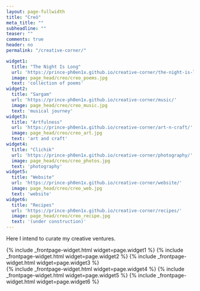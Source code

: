 ```yaml
---
layout: page-fullwidth
title: "Creō"
meta_title: ""
subheadline: ""
teaser: ""
comments: true
header: no
permalink: "/creative-corner/"

widget1:
  title: "The Night Is Long"
  url: 'https://prince-ph0en1x.github.io/creative-corner/the-night-is-long/'
  image: page_head/creo/creo_poems.jpg
  text: 'collection of poems'
widget2:
  title: "Sargam"
  url: 'https://prince-ph0en1x.github.io/creative-corner/music/'
  image: page_head/creo/creo_music.jpg
  text: 'musical journey'
widget3:
  title: "Artfulness"
  url: 'https://prince-ph0en1x.github.io/creative-corner/art-n-craft/'
  image: page_head/creo/creo_art.jpg
  text: 'art and craft'
widget4:
  title: "Clichik"
  url: 'https://prince-ph0en1x.github.io/creative-corner/photography/'
  image: page_head/creo/creo_photos.jpg
  text: 'photography'
widget5:
  title: "Website"
  url: 'https://prince-ph0en1x.github.io/creative-corner/website/'
  image: page_head/creo/creo_web.jpg
  text: 'website'
widget6:
  title: "Recipes"
  url: 'https://prince-ph0en1x.github.io/creative-corner/recipes/'
  image: page_head/creo/creo_recipe.jpg
  text: '(under construction)'
---
```


Here I intend to curate my creative ventures.

<div class="row t60">
	{% include _frontpage-widget.html widget=page.widget1 %}
	{% include _frontpage-widget.html widget=page.widget2 %}
	{% include _frontpage-widget.html widget=page.widget3 %}
</div>

<div class="row t60">
	{% include _frontpage-widget.html widget=page.widget4 %}
	{% include _frontpage-widget.html widget=page.widget5 %}
	{% include _frontpage-widget.html widget=page.widget6 %}
</div>



